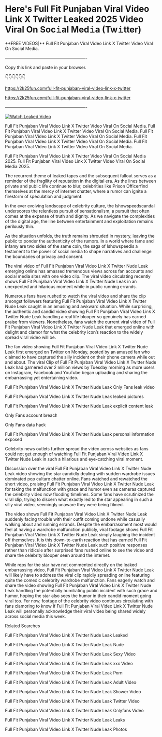 # Here's Full Fit Punjaban Viral Video Link X Twitter Leaked 2025 Video Viral On Soc𝚒al Med𝚒a (Tw𝚒tter)

++FREE VIDEOS]** Full Fit Punjaban Viral Video Link X Twitter Video Viral On Social Media.

———————————————————-

Copy this link and paste in your browser.

👇👇👇👇👇👇

https://2k25fun.com/full-fit-punjaban-viral-video-link-x-twitter

https://2k25fun.com/full-fit-punjaban-viral-video-link-x-twitter

———————————————————-

[![Watch Leaked Video](https://miro.medium.com/v2/resize:fit:828/format:webp/1*cilzJN44JGOrTw9NJCrNHA.gif "Watch Leaked Video")](https://2k25fun.com/full-fit-punjaban-viral-video-link-x-twitter)

Full Fit Punjaban Viral Video Link X Twitter Video Viral On Social Media. Full Fit Punjaban Viral Video Link X Twitter Video Viral On Social Media. Full Fit Punjaban Viral Video Link X Twitter Video Viral On Social Media. Full Fit Punjaban Viral Video Link X Twitter Video Viral On Social Media. Full Fit Punjaban Viral Video Link X Twitter Video Viral On Social Media.

Full Fit Punjaban Viral Video Link X Twitter Video Viral On Social Media 2025. Full Fit Punjaban Viral Video Link X Twitter Video Viral On Social Media 2025.

The recurrent theme of leaked tapes and the subsequent fallout serves as a reminder of the fragility of reputation in the digital era. As the lines between private and public life continue to blur, celebrities like Prison Officerfind themselves at the mercy of internet chatter, where a rumor can ignite a firestorm of speculation and judgment.

In the ever evolving landscape of celebrity culture, the Ishowspeedscandal underscores the relentless pursuit of sensationalism, a pursuit that often comes at the expense of truth and dignity. As we navigate the complexities of the digital age, the line between entertainment and exploitation remains perilously thin.

As the situation unfolds, the truth remains shrouded in mystery, leaving the public to ponder the authenticity of the rumors. In a world where fame and infamy are two sides of the same coin, the saga of Ishowspeedis a testament to the power of social media to shape narratives and challenge the boundaries of privacy and consent.

The viral video of Full Fit Punjaban Viral Video Link X Twitter Nude Leak emerging online has amassed tremendous views across fan accounts and social media sites with one video clip. The viral video circulating recently shows Full Fit Punjaban Viral Video Link X Twitter Nude Leak in an unexpected and hilarious moment while in public running errands.

Numerous fans have rushed to watch the viral video and share the clip amongst followers featuring Full Fit Punjaban Viral Video Link X Twitter Nude Leak caught in an amusing and awkward situation. While surprising, the authentic and candid video showing Full Fit Punjaban Viral Video Link X Twitter Nude Leak handling a real life blooper so genuinely has earned praise from viewers. Nonetheless, fans watch the current viral video of Full Fit Punjaban Viral Video Link X Twitter Nude Leak that emerged online with delight and clamor for what the celebrity icon’s reaction to the widely spread viral video will be.

The fan video showing Full Fit Punjaban Viral Video Link X Twitter Nude Leak first emerged on Twitter on Monday, posted by an amused fan who claimed to have captured the silly incident on their phone camera while out and about. The viral Clip of Full Fit Punjaban Viral Video Link X Twitter Nude Leak had garnered over 2 million views by Tuesday morning as more users on Instagram, Facebook and YouTube began uploading and sharing the embarrassing yet entertaining video.

Full Fit Punjaban Viral Video Link X Twitter Nude Leak Only Fans leak video

Full Fit Punjaban Viral Video Link X Twitter Nude Leak leaked pictures

Full Fit Punjaban Viral Video Link X Twitter Nude Leak explicit content leak

Only Fans account breach

Only Fans data hack

Full Fit Punjaban Viral Video Link X Twitter Nude Leak personal information exposed

Celebrity news outlets further spread the video across websites as fans could not get enough of watching Full Fit Punjaban Viral Video Link X Twitter Nude Leak in such a hilarious and eye-catching viral moment.

Discussion over the viral Full Fit Punjaban Viral Video Link X Twitter Nude Leak video showing the star candidly dealing with sudden wardrobe issues dominated pop culture chatter online. Fans watched and rewatched the short video, praising Full Fit Punjaban Viral Video Link X Twitter Nude Leak for taking the malfunction with grace and humor even as cameras captured the celebrity video now flooding timelines. Some fans have scrutinized the viral clip, trying to discern what exactly led to the star appearing in such a silly viral video, seemingly unaware they were being filmed.

The video shows Full Fit Punjaban Viral Video Link X Twitter Nude Leak suddenly facing trouble with their outfit coming undone while casually walking about and running errands. Despite the embarrassment most would feel at having a wardrobe malfunction publicly, viral footage shows Full Fit Punjaban Viral Video Link X Twitter Nude Leak simply laughing the incident off themselves. It is this down-to-earth reaction that has earned Full Fit Punjaban Viral Video Link X Twitter Nude Leak such positive responses rather than ridicule after surprised fans rushed online to see the video and share the celebrity blooper seen around the internet.

While reps for the star have not commented directly on the leaked embarrassing video, Full Fit Punjaban Viral Video Link X Twitter Nude Leak will likely have to address the viral clip rapidly spreading online featuring quite the comedic celebrity wardrobe malfunction. Fans eagerly watch and share the video showing Full Fit Punjaban Viral Video Link X Twitter Nude Leak handling the potentially humiliating public incident with such grace and humor, hoping the star also sees the humor in their candid moment going viral too. For now, footage of the celebrity video continues circulating with fans clamoring to know if Full Fit Punjaban Viral Video Link X Twitter Nude Leak will personally acknowledge their viral video being shared widely across social media this week.

Related Searches

Full Fit Punjaban Viral Video Link X Twitter Nude Leak Leaked

Full Fit Punjaban Viral Video Link X Twitter Nude Leak Nude

Full Fit Punjaban Viral Video Link X Twitter Nude Leak Sexy Video

Full Fit Punjaban Viral Video Link X Twitter Nude Leak xxx Video

Full Fit Punjaban Viral Video Link X Twitter Nude Leak Porn

Full Fit Punjaban Viral Video Link X Twitter Nude Leak Adult Video

Full Fit Punjaban Viral Video Link X Twitter Nude Leak Shower Video

Full Fit Punjaban Viral Video Link X Twitter Nude Leak Twitter Video

Full Fit Punjaban Viral Video Link X Twitter Nude Leak Onlyfans Video

Full Fit Punjaban Viral Video Link X Twitter Nude Leak Leaks

Full Fit Punjaban Viral Video Link X Twitter Nude Leak Photos